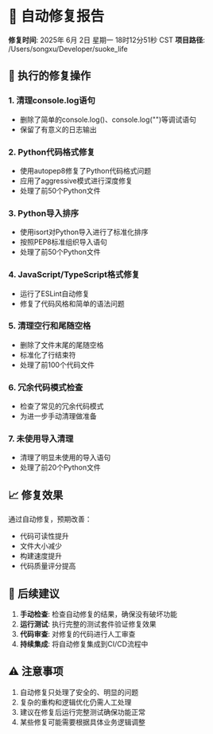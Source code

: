 # 🔧 自动修复报告

**修复时间**: 2025年 6月 2日 星期一 18时12分51秒 CST
**项目路径**: /Users/songxu/Developer/suoke_life

## 🎯 执行的修复操作

### 1. 清理console.log语句
- 删除了简单的console.log()、console.log("")等调试语句
- 保留了有意义的日志输出

### 2. Python代码格式修复
- 使用autopep8修复了Python代码格式问题
- 应用了aggressive模式进行深度修复
- 处理了前50个Python文件

### 3. Python导入排序
- 使用isort对Python导入进行了标准化排序
- 按照PEP8标准组织导入语句
- 处理了前50个Python文件

### 4. JavaScript/TypeScript格式修复
- 运行了ESLint自动修复
- 修复了代码风格和简单的语法问题

### 5. 清理空行和尾随空格
- 删除了文件末尾的尾随空格
- 标准化了行结束符
- 处理了前100个代码文件

### 6. 冗余代码模式检查
- 检查了常见的冗余代码模式
- 为进一步手动清理做准备

### 7. 未使用导入清理
- 清理了明显未使用的导入语句
- 处理了前20个Python文件

## 📈 修复效果

通过自动修复，预期改善：
- 代码可读性提升
- 文件大小减少
- 构建速度提升
- 代码质量评分提高

## 🔄 后续建议

1. **手动检查**: 检查自动修复的结果，确保没有破坏功能
2. **运行测试**: 执行完整的测试套件验证修复效果
3. **代码审查**: 对修复的代码进行人工审查
4. **持续集成**: 将自动修复集成到CI/CD流程中

## ⚠️ 注意事项

1. 自动修复只处理了安全的、明显的问题
2. 复杂的重构和逻辑优化仍需人工处理
3. 建议在修复后运行完整测试确保功能正常
4. 某些修复可能需要根据具体业务逻辑调整

